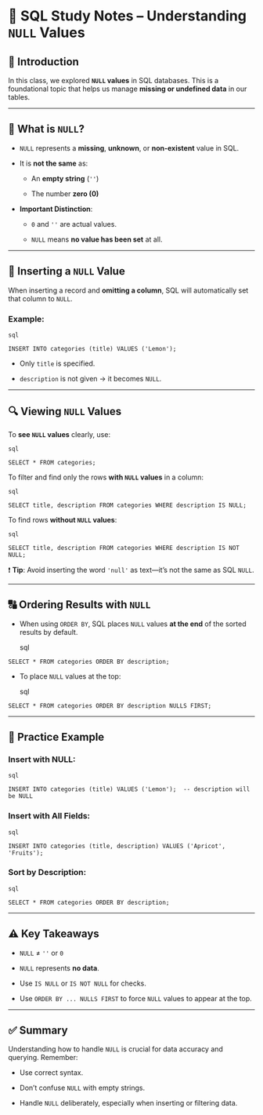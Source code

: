 # 📘 SQL Study Notes – Understanding `NULL` Values

## 👋 Introduction

In this class, we explored **`NULL` values** in SQL databases. This is a foundational topic that helps us manage **missing or undefined data** in our tables.

---

## 🔹 What is `NULL`?

- `NULL` represents a **missing**, **unknown**, or **non-existent** value in SQL.
    
- It is **not the same** as:
    
    - An **empty string** (`''`)
        
    - The number **zero (0)**
        
- **Important Distinction**:
    
    - `0` and `''` are actual values.
        
    - `NULL` means **no value has been set** at all.
        

---

## 🧪 Inserting a `NULL` Value

When inserting a record and **omitting a column**, SQL will automatically set that column to `NULL`.

### Example:

	sql

`INSERT INTO categories (title) VALUES ('Lemon');`

- Only `title` is specified.
    
- `description` is not given → it becomes `NULL`.
    

---

## 🔍 Viewing `NULL` Values

To **see `NULL` values** clearly, use:

	sql

`SELECT * FROM categories;`

To filter and find only the rows **with `NULL` values** in a column:

	sql

`SELECT title, description FROM categories WHERE description IS NULL;`

To find rows **without `NULL` values**:

	sql

`SELECT title, description FROM categories WHERE description IS NOT NULL;`

❗ **Tip**: Avoid inserting the word `'null'` as text—it’s not the same as SQL `NULL`.

---

## 🔠 Ordering Results with `NULL`

- When using `ORDER BY`, SQL places `NULL` values **at the end** of the sorted results by default.
    
	sql

`SELECT * FROM categories ORDER BY description;`

- To place `NULL` values at the top:
    
	sql

`SELECT * FROM categories ORDER BY description NULLS FIRST;`

---

## 🧾 Practice Example

### Insert with NULL:

	sql

`INSERT INTO categories (title) VALUES ('Lemon');  -- description will be NULL`

### Insert with All Fields:

	sql

`INSERT INTO categories (title, description) VALUES ('Apricot', 'Fruits');`

### Sort by Description:

	sql

`SELECT * FROM categories ORDER BY description;`

---

## ⚠️ Key Takeaways

- `NULL` ≠ `''` or `0`
    
- `NULL` represents **no data**.
    
- Use `IS NULL` or `IS NOT NULL` for checks.
    
- Use `ORDER BY ... NULLS FIRST` to force `NULL` values to appear at the top.
    

---

## ✅ Summary

Understanding how to handle `NULL` is crucial for data accuracy and querying. Remember:

- Use correct syntax.
    
- Don’t confuse `NULL` with empty strings.
    
- Handle `NULL` deliberately, especially when inserting or filtering data.